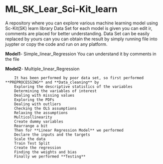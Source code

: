 # ML_SK_Lear_Sci-Kit_learn
A repository where you can explore various machine learning model using Sc-Kit(SK) learn library
Data Set for each model is given you can edit ir, comments are placed for better understanding.
Data Set can be easily replaced by yours can you can obtain the result by simply running file into juypter or copy the code and run on any platform.


**Model1**- Simple_linear_Regression
        You can understand it by comments in the file
        
        
**Model2**- Multiple_linear_Regression

        It has been performed by poor data set, so first performed **PREPROCESSING** and **Data_cleaning** by
        Exploring the descriptive statistics of the variables
        Determining the variables of interest
        Dealing with missing values
        Exploring the PDFs
        Dealing with outliers
        Checking the OLS assumptions
        Relaxing the assumptions
        Multicollinearity
        Create dummy variables
        Rearrange a bit
        Then for **Linear Regression Model** we performed
        Declare the inputs and the targets
        Scale the data
        Train Test Split
        Create the regression
        Finding the weights and bias
        Finally we performed **Testing**
